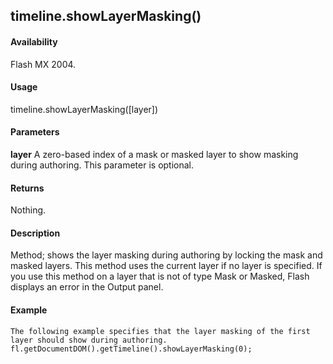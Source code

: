 ## timeline.showLayerMasking()

#### Availability

Flash MX 2004.

#### Usage

timeline.showLayerMasking(\[layer\])

#### Parameters

**layer** A zero-based index of a mask or masked layer to show masking during authoring. This parameter is optional.

#### Returns

Nothing.

#### Description

Method; shows the layer masking during authoring by locking the mask and masked layers. This method uses the current layer if no layer is specified. If you use this method on a layer that is not of type Mask or Masked, Flash displays an error in the Output panel.

#### Example

```
The following example specifies that the layer masking of the first layer should show during authoring.
fl.getDocumentDOM().getTimeline().showLayerMasking(0);

```